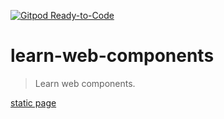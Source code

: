 [![Gitpod Ready-to-Code](https://img.shields.io/badge/Gitpod-Ready--to--Code-blue?logo=gitpod)](https://gitpod.io/#https://github.com/ReAlign/learn-web-components) 

# learn-web-components

> Learn web components.

[static page](https://realign.github.io/learn-web-components/src/index.html)
